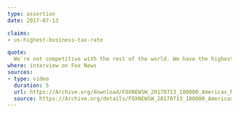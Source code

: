 ```yaml
---
type: assertion
date: 2017-07-13

claims:
- us-highest-business-tax-rate

quote:
  We're not competitive with the rest of the world. We have the highest corporate rate in the world.
where: interview on Fox News
sources:
- type: video
  duration: 5
  url: https://Archive.org/download/FOXNEWSW_20170713_180000_Americas_News_HQ/FOXNEWSW_20170713_180000_Americas_News_HQ.mp4?t=1195/1205&exact=1&ignore=x.mp4
  source: https://Archive.org/details/FOXNEWSW_20170713_180000_Americas_News_HQ/start/1195/end/1205
---
```

